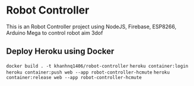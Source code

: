 # Robot Controller

This is an Robot Controller project using NodeJS, Firebase, ESP8266, Arduino Mega to control robot aim 3dof

## Deploy Heroku using Docker

`docker build . -t khanhnq1406/robot-controller`
`heroku container:login`
`heroku container:push web --app robot-controller-hcmute`
`heroku container:release web --app robot-controller-hcmute`
